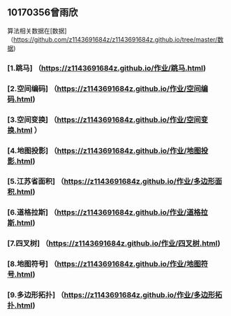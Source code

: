 ## 10170356曾雨欣

算法相关数据在[数据]（https://github.com/z1143691684z/z1143691684z.github.io/tree/master/数据)

### [1.跳马] （https://z1143691684z.github.io/作业/跳马.html)
### [2.空间编码] （https://z1143691684z.github.io/作业/空间编码.html)
### [3.空间变换] （https://z1143691684z.github.io/作业/空间变换.html ）
### [4.地图投影] （https://z1143691684z.github.io/作业/地图投影.html)
### [5.江苏省面积] （https://z1143691684z.github.io/作业/多边形面积.html)
### [6.道格拉斯] （https://z1143691684z.github.io/作业/道格拉斯.html)
### [7.四叉树] （https://z1143691684z.github.io/作业/四叉树.html)
### [8.地图符号] （https://z1143691684z.github.io/作业/地图符号.html)
### [9.多边形拓扑] （https://z1143691684z.github.io/作业/多边形拓扑.html)
